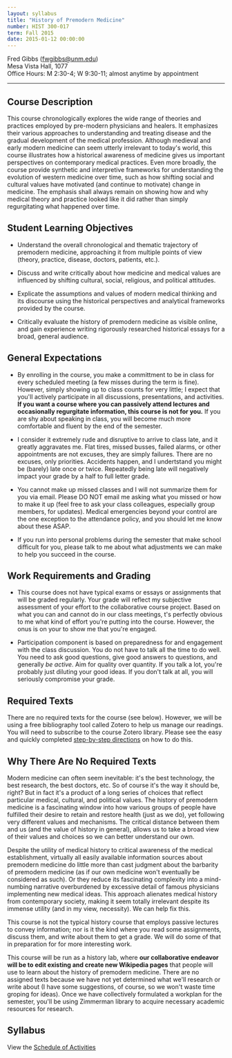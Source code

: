 ```yaml
---
layout: syllabus
title: "History of Premodern Medicine"
number: HIST 300-017
term: Fall 2015
date: 2015-01-12 00:00:00
---
```


Fred Gibbs \([fwgibbs@unm.edu](mailto:fwgibbs@unm.edu)\)    
Mesa Vista Hall, 1077    
Office Hours: M 2:30-4; W 9:30-11; almost anytime by appointment    

-----


## Course Description
This course chronologically explores the wide range of theories and practices employed by pre-modern physicians and healers. It emphasizes their various approaches to understanding and treating disease and the gradual development of the medical profession. Although medieval and early modern medicine can seem utterly irrelevant to today's world, this course illustrates how a historical awareness of medicine gives us important perspectives on contemporary medical practices. Even more broadly, the course provide synthetic and interpretive frameworks for understanding the evolution of western medicine over time, such as how shifting social and cultural values have motivated (and continue to motivate) change in medicine. The emphasis shall always remain on showing how and why medical theory and practice looked like it did rather than simply regurgitating what happened over time.


## Student Learning Objectives
* Understand the overall chronological and thematic trajectory of premodern medicine, approaching it from multiple points of view (theory, practice, disease, doctors, patients, etc.).

* Discuss and write critically about how medicine and medical values are influenced by shifting cultural, social, religious, and political attitudes. 

* Explicate the assumptions and values of modern medical thinking and its discourse using the historical perspectives and analytical frameworks provided by the course.

* Critically evaluate the history of premodern medicine as visible online, and gain experience writing rigorously researched historical essays for a broad, general audience.


## General Expectations
* By enrolling in the course, you make a committment to be in class for every scheduled meeting (a few misses during the term is fine). However, simply showing up to class counts for very little; I expect that you'll actively participate in all discussions, presentations, and activities. **If you want a course where you can passively attend lectures and occasionally regurgitate information, this course is not for you.** If you are shy about speaking in class, you will become much more comfortable and fluent by the end of the semester.

* I consider it extremely rude and disruptive to arrive to class late, and it greatly aggravates me. Flat tires, missed busses, failed alarms, or other appointments are not excuses, they are simply failures. There are no excuses, only priorities. Accidents happen, and I undertstand you might be (barely) late once or twice. Repeatedly being late will negatively impact your grade by a half to full letter grade.

* You cannot make up missed classes and I will not summarize them for you via email. Please DO NOT email me asking what you missed or how to make it up (feel free to ask your class colleagues, especially group members, for updates). Medical emergencies beyond your control are the one exception to the attendance policy, and you should let me know about these ASAP. 

* If you run into personal problems during the semester that make school difficult for you, please talk to me about what adjustments we can make to help you succeed in the course.


## Work Requirements and Grading
* This course does not have typical exams or essays or assignments that will be graded regularly. Your grade will reflect my subjective assessment of your effort to the collaborative course project. Based on what you can and cannot do in our class meetings, t's perfectly obvious to me what kind of effort you're putting into the course. However, the onus is on your to show me that you're engaged. 

* Participation component is based on preparedness for and engagement with the class discussion. You do not have to talk all the time to do well. You need to ask good questions, give good answers to questions, and generally *be active*. Aim for quality over quantity. If you talk a lot, you're probably just diluting your good ideas. If you don't talk at all, you will seriously compromise your grade.


## Required Texts
There are no required texts for the course (see below). However, we will be using a free bibliography tool called Zotero to help us manage our readings. You will need to subscribe to the course Zotero library. Please see the easy and quickly completed [step-by-step directions](http://fredgibbs.net/courses/etc/zotero.html) on how to do this.


## Why There Are No Required Texts
Modern medicine can often seem inevitable: it's the best technology, the best research, the best doctors, etc. So of course it's the way it should be, right? But in fact it's a product of a long series of choices that reflect particular medical, cultural, and political values. The history of premodern medicine is a fascinating window into how various groups of people have fulfilled their desire to retain and restore health (just as we do), yet following very different values and mechanisms. The critical distance between them and us (and the value of history in general), allows us to take a broad view of their values and choices so we can better understand our own.

Despite the utility of medical history to critical awareness of the medical establishment, virtually all easily available information sources about premodern medicine do little more than cast judgment about the barbarity of premodern medicine (as if our own medicine won't eventually be considered as such). Or they reduce its fascinating complexity into a mind-numbing narrative overburdened by excessive detail of famous physicians implementing new medical ideas. This approach alienates medical history from contemporary society, making it seem totally irrelevant despite its immense utility (and in my view, necessity). We can help fix this.

This course is not the typical history course that employs passive lectures to convey information; nor is it the kind where you read some assignments, discuss them, and write about them to get a grade. We will do some of that in preparation for for more interesting work.

This course will be run as a history lab, where **our collaborative endeavor will be to edit existing and create new Wikipedia pages** that people will use to learn about the history of premodern medicine. There are no assigned texts because we have not yet determined what we'll research or write about (I have some suggestions, of course, so we won't waste time groping for ideas). Once we have collectively formulated a workplan for the semester, you'll be using Zimmerman library to acquire necessary academic resources for research. 


## Syllabus
View the [Schedule of Activities](schedule.html)